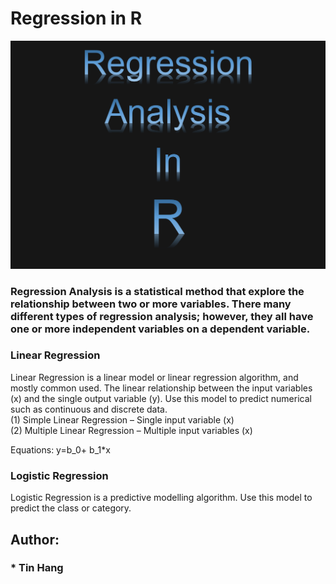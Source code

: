 # Regression in R  
<img src="RegressionAnalysisR.PNG">

### Regression Analysis is a statistical method that explore the relationship between two or more variables. There many different types of regression analysis; however, they all have one or more independent variables on a dependent variable.  
### Linear Regression
Linear Regression is a linear model or linear regression algorithm, and mostly common used. The linear relationship between the input variables (x) and the single output variable (y). 
Use this model to predict numerical such as continuous and discrete data.  
	(1) Simple Linear Regression – Single input variable (x)  
	(2) Multiple Linear Regression – Multiple input variables (x)  

Equations:
y=b_0+ b_1*x    

### Logistic Regression
Logistic Regression is a predictive modelling algorithm.  Use this model to predict the class or category.  

## Author:  
### * Tin Hang  
